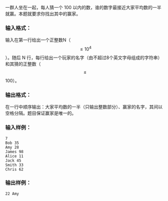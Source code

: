 一群人坐在一起，每人猜一个 100 以内的数，谁的数字最接近大家平均数的一半就赢。本题就要求你找出其中的赢家。

### 输入格式：

输入在第一行给出一个正整数N（$$\le 10^4$$）。随后 N 行，每行给出一个玩家的名字（由不超过8个英文字母组成的字符串）和其猜的正整数（$$\le$$ 100）。

### 输出格式：

在一行中顺序输出：大家平均数的一半（只输出整数部分）、赢家的名字，其间以空格分隔。题目保证赢家是唯一的。

### 输入样例：
```in
7
Bob 35
Amy 28
James 98
Alice 11
Jack 45
Smith 33
Chris 62
```

### 输出样例：
```out
22 Amy
```

